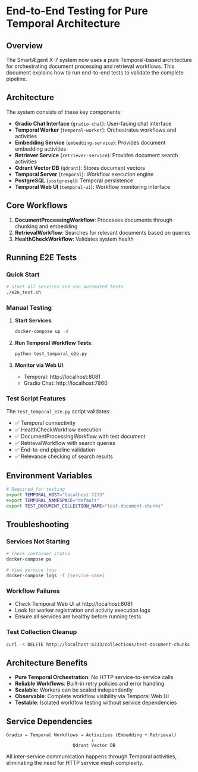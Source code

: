 # End-to-End Testing for Pure Temporal Architecture

## Overview

The SmartÆgent X-7 system now uses a pure Temporal-based architecture for orchestrating document processing and retrieval workflows. This document explains how to run end-to-end tests to validate the complete pipeline.

## Architecture

The system consists of these key components:

- **Gradio Chat Interface** (`gradio-chat`): User-facing chat interface
- **Temporal Worker** (`temporal-worker`): Orchestrates workflows and activities
- **Embedding Service** (`embedding-service`): Provides document embedding activities
- **Retriever Service** (`retriever-service`): Provides document search activities
- **Qdrant Vector DB** (`qdrant`): Stores document vectors
- **Temporal Server** (`temporal`): Workflow execution engine
- **PostgreSQL** (`postgresql`): Temporal persistence
- **Temporal Web UI** (`temporal-ui`): Workflow monitoring interface

## Core Workflows

1. **DocumentProcessingWorkflow**: Processes documents through chunking and embedding
2. **RetrievalWorkflow**: Searches for relevant documents based on queries
3. **HealthCheckWorkflow**: Validates system health

## Running E2E Tests

### Quick Start

```bash
# Start all services and run automated tests
./e2e_test.sh
```

### Manual Testing

1. **Start Services**:
   ```bash
   docker-compose up -d
   ```

2. **Run Temporal Workflow Tests**:
   ```bash
   python test_temporal_e2e.py
   ```

3. **Monitor via Web UI**:
   - Temporal: http://localhost:8081
   - Gradio Chat: http://localhost:7860

### Test Script Features

The `test_temporal_e2e.py` script validates:

- ✅ Temporal connectivity
- ✅ HealthCheckWorkflow execution
- ✅ DocumentProcessingWorkflow with test document
- ✅ RetrievalWorkflow with search queries
- ✅ End-to-end pipeline validation
- ✅ Relevance checking of search results

## Environment Variables

```bash
# Required for testing
export TEMPORAL_HOST="localhost:7233"
export TEMPORAL_NAMESPACE="default"
export TEST_DOCUMENT_COLLECTION_NAME="test-document-chunks"
```

## Troubleshooting

### Services Not Starting
```bash
# Check container status
docker-compose ps

# View service logs
docker-compose logs -f [service-name]
```

### Workflow Failures
- Check Temporal Web UI at http://localhost:8081
- Look for worker registration and activity execution logs
- Ensure all services are healthy before running tests

### Test Collection Cleanup
```bash
curl -X DELETE http://localhost:6333/collections/test-document-chunks
```

## Architecture Benefits

- **Pure Temporal Orchestration**: No HTTP service-to-service calls
- **Reliable Workflows**: Built-in retry policies and error handling
- **Scalable**: Workers can be scaled independently
- **Observable**: Complete workflow visibility via Temporal Web UI
- **Testable**: Isolated workflow testing without service dependencies

## Service Dependencies

```
Gradio → Temporal Workflows → Activities (Embedding + Retrieval)
                                ↓
                         Qdrant Vector DB
```

All inter-service communication happens through Temporal activities, eliminating the need for HTTP service mesh complexity.
